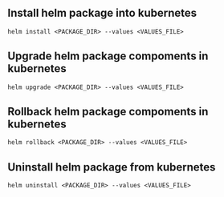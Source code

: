 ## Install helm package into kubernetes

~~~
helm install <PACKAGE_DIR> --values <VALUES_FILE>
~~~

## Upgrade helm package compoments in kubernetes

~~~
helm upgrade <PACKAGE_DIR> --values <VALUES_FILE>
~~~

## Rollback helm package compoments in kubernetes

~~~
helm rollback <PACKAGE_DIR> --values <VALUES_FILE>
~~~

## Uninstall helm package from kubernetes

~~~
helm uninstall <PACKAGE_DIR> --values <VALUES_FILE>
~~~

